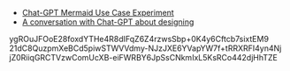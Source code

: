 

- [Chat-GPT Mermaid Use Case Experiment](Chat-GPT%20Mermaid%20Use%20Case%20Diagram%20Test.html)
- [A conversation with Chat-GPT about designing ](A%20conversation%20with%20Chat-GPT%20about%20designing%20an%20approval%20workflow%20in%20Kafka.md)

ygROuJFOoE28foxdYTHe4R8dIFqZ6Z4rzwsSbp+0K4y6Cftcb7sixtEM9
21dC8QuzpmXeBCd5piwSTWVVdmy-NJzJXE6YVapYW7f+tRRXRFI4yn4Nj
jZ0RiiqGRCTVzwComUcXB-eiFWRBY6JpSsCNkmIxL5KsRCo442djHhTZE
